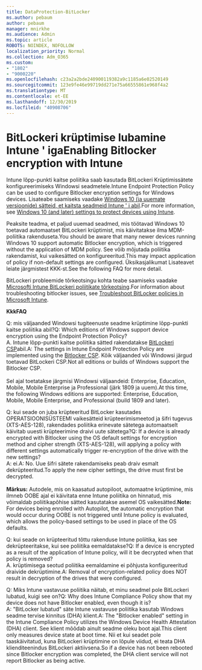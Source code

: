 ```yaml
---
title: DataProtection-BitLocker
ms.author: pebaum
author: pebaum
manager: mnirkhe
ms.audience: Admin
ms.topic: article
ROBOTS: NOINDEX, NOFOLLOW
localization_priority: Normal
ms.collection: Adm_O365
ms.custom:
- "1802"
- "9000220"
ms.openlocfilehash: c23a2a2bde240900119382a9c1185a6e02520149
ms.sourcegitcommit: 123e9fe46e99719dd271e75a66555861e968f4a2
ms.translationtype: MT
ms.contentlocale: et-EE
ms.lasthandoff: 12/30/2019
ms.locfileid: "40908706"
---
```

# <a name="enabling-bitlocker-encryption-with-intune"></a><span data-ttu-id="56c02-102">BitLockeri krüptimise lubamine Intune ' iga</span><span class="sxs-lookup"><span data-stu-id="56c02-102">Enabling Bitlocker encryption with Intune</span></span>

 <span data-ttu-id="56c02-103">Intune lõpp-punkti kaitse poliitika saab kasutada BitLockeri Krüptimissätete konfigureerimiseks Windowsi seadmetele.</span><span class="sxs-lookup"><span data-stu-id="56c02-103">Intune Endpoint Protection Policy can be used to configure Bitlocker encryption settings for Windows devices.</span></span> <span data-ttu-id="56c02-104">Lisateabe saamiseks vaadake [Windows 10 (ja uuemate versioonide) sätteid, et kaitsta seadmeid Intune ' i abil](https://docs.microsoft.com/intune/endpoint-protection-windows-10#windows-encryption).</span><span class="sxs-lookup"><span data-stu-id="56c02-104">For more information, see [Windows 10 (and later) settings to protect devices using Intune](https://docs.microsoft.com/intune/endpoint-protection-windows-10#windows-encryption).</span></span>
 
<span data-ttu-id="56c02-105">Peaksite teadma, et paljud uuemad seadmed, mis töötavad Windows 10 toetavad automaatset BitLockeri krüptimist, mis käivitatakse ilma MDM-poliitika rakenduseta.</span><span class="sxs-lookup"><span data-stu-id="56c02-105">You should be aware that many newer devices running Windows 10 support automatic Bitlocker encryption, which is triggered without the application of MDM policy.</span></span> <span data-ttu-id="56c02-106">See võib mõjutada poliitika rakendamist, kui vaikesätted on konfigureeritud.</span><span class="sxs-lookup"><span data-stu-id="56c02-106">This may impact application of policy if non-default settings are configured.</span></span> <span data-ttu-id="56c02-107">Üksikasjalikumat Lisateavet leiate järgmistest KKK-st.</span><span class="sxs-lookup"><span data-stu-id="56c02-107">See the following FAQ for more detail.</span></span>
 
<span data-ttu-id="56c02-108">BitLockeri probleemide tõrkeotsingu kohta teabe saamiseks vaadake [Microsofti Intune BitLockeri poliitikate tõrkeotsing](https://docs.microsoft.com/intune/protect/troubleshoot-bitlocker-policies).</span><span class="sxs-lookup"><span data-stu-id="56c02-108">For information about troubleshooting bitlocker issues, see [Troubleshoot BitLocker policies in Microsoft Intune](https://docs.microsoft.com/intune/protect/troubleshoot-bitlocker-policies).</span></span>
 
 
<span data-ttu-id="56c02-109">**Kkk**</span><span class="sxs-lookup"><span data-stu-id="56c02-109">**FAQ**</span></span>

 <span data-ttu-id="56c02-110">Q: mis väljaanded Windowsi tugiteenuste seadme krüptimine lõpp-punkti kaitse poliitika abil?</span><span class="sxs-lookup"><span data-stu-id="56c02-110">Q: Which editions of Windows support device encryption using the Endpoint Protection Policy?</span></span><br>
 <span data-ttu-id="56c02-111">A. Intune lõpp-punkti kaitse poliitika sätted rakendatakse [BitLockeri CSP](https://docs.microsoft.com/windows/client-management/mdm/bitlocker-csp)abil.</span><span class="sxs-lookup"><span data-stu-id="56c02-111">A: The settings in Intune Endpoint Protection Policy  are implemented using the [Bitlocker CSP](https://docs.microsoft.com/windows/client-management/mdm/bitlocker-csp).</span></span> <span data-ttu-id="56c02-112">Kõik väljaanded või Windowsi järgud toetavad BitLockeri CSP.</span><span class="sxs-lookup"><span data-stu-id="56c02-112">Not all editions or builds of Windows support the Bitlocker CSP.</span></span> <br><br>
      <span data-ttu-id="56c02-113">Sel ajal toetatakse järgmisi Windowsi väljaandeid: Enterprise, Education, Mobile, Mobile Enterprise ja Professional (järk 1809 ja uuem).</span><span class="sxs-lookup"><span data-stu-id="56c02-113">At this time, the following Windows editions are supported: Enterprise, Education, Mobile, Mobile Enterprise, and Professional (build 1809 and later).</span></span>
 
<span data-ttu-id="56c02-114">Q: kui seade on juba krüpteeritud BitLocker kasutades OPERATSIOONISÜSTEEMI vaikesätteid krüpteerimismeetod ja šifri tugevus (XTS-AES-128), rakendades poliitika erinevate sätetega automaatselt käivitab uuesti krüpteerimine draivi uute sätetega?</span><span class="sxs-lookup"><span data-stu-id="56c02-114">Q: If a device is already encrypted with Bitlocker using the OS default settings for encryption method and cipher strength (XTS-AES-128), will applying a policy with different settings automatically trigger re-encryption of the drive with the new settings?</span></span><br>
<span data-ttu-id="56c02-115">A: ei.</span><span class="sxs-lookup"><span data-stu-id="56c02-115">A: No.</span></span> <span data-ttu-id="56c02-116">Uue šifri sätete rakendamiseks peab draiv esmalt dekrüpteeritud.</span><span class="sxs-lookup"><span data-stu-id="56c02-116">To apply the new cipher settings, the drive must first be decrypted.</span></span><br><br>
<span data-ttu-id="56c02-117">**Märkus:** Autodele, mis on kaasatud autopiloot, automaatne krüptimine, mis ilmneb OOBE ajal ei käivitata enne Intune poliitika on hinnatud, mis võimaldab poliitikapõhise sätted kasutatakse asemel OS vaikesätted.</span><span class="sxs-lookup"><span data-stu-id="56c02-117">**Note:** For devices being enrolled with Autopilot, the automatic encryption that would occur during OOBE is not triggered until Intune policy is evaluated, which allows the policy-based settings to be used in place of the OS defaults.</span></span>
 
<span data-ttu-id="56c02-118">Q: kui seade on krüpteeritud tõttu rakenduse Intune poliitika, kas see dekrüpteeritakse, kui see poliitika eemaldatakse?</span><span class="sxs-lookup"><span data-stu-id="56c02-118">Q: If a device is encrypted as a result of the  application of Intune policy, will it be decrypted when that policy is removed?</span></span><br>
<span data-ttu-id="56c02-119">A. krüptimisega seotud poliitika eemaldamine ei põhjusta konfigureeritud draivide dekrüptimine.</span><span class="sxs-lookup"><span data-stu-id="56c02-119">A: Removal of encryption-related policy does NOT result in decryption of the drives that were configured.</span></span>
 
<span data-ttu-id="56c02-120">Q: Miks Intune vastavuse poliitika näitab, et minu seadmel pole BitLockeri lubatud, kuigi see on?</span><span class="sxs-lookup"><span data-stu-id="56c02-120">Q: Why does Intune Compliance Policy show that my device does not have Bitlocker enabled, even though it is?</span></span><br>
<span data-ttu-id="56c02-121">A: "BitLocker lubatud" säte Intune vastavuse poliitika kasutab Windows seadme tervise kinnitus (DHA) klient.</span><span class="sxs-lookup"><span data-stu-id="56c02-121">A: The "Bitlocker enabled" setting in the Intune Compliance Policy utilizes the Windows Device Health Attestation  (DHA) client.</span></span> <span data-ttu-id="56c02-122">See klient mõõdab ainult seadme oleku boot ajal.</span><span class="sxs-lookup"><span data-stu-id="56c02-122">This client only measures device state at boot time.</span></span> <span data-ttu-id="56c02-123">Nii et kui seadet pole taaskäivitatud, kuna BitLockeri krüptimine on lõpule viidud, ei teata DHA klienditeenindus BitLockeri aktiivsena.</span><span class="sxs-lookup"><span data-stu-id="56c02-123">So if a device has not been rebooted since Bitlocker encryption was completed, the DHA client service will not report Bitlocker as being active.</span></span>
 
 